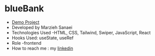 # blueBank
- [Demo Project](https://blue-bank-ecru.vercel.app/)
- Developed by Marzieh Sanaei
- Technologies Used -HTML, CSS, Tailwind, Swiper, JavaScript, React
- Hooks Used: useState, useRef
- Role -frontend
- How to reach me : my
[linkedin](https://www.linkedin.com/in/marzieh-sanaei99)
